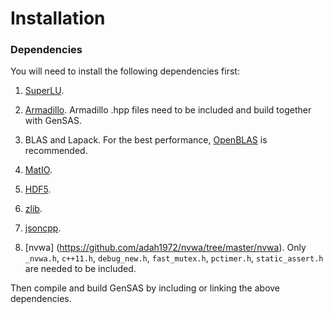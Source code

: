 # Installation

### Dependencies
You will need to install the following dependencies first:

1. [SuperLU](https://portal.nersc.gov/project/sparse/superlu/).

2. [Armadillo](http://arma.sourceforge.net/). Armadillo .hpp files need to be included and build together with GenSAS.

3. BLAS and Lapack. For the best performance, [OpenBLAS](https://www.openblas.net/) is recommended.

4. [MatIO](https://github.com/tbeu/matio). 

5. [HDF5](https://www.hdfgroup.org/solutions/hdf5/).

6. [zlib](https://www.zlib.net/).

7. [jsoncpp](https://github.com/open-source-parsers/jsoncpp).

8. [nvwa] (https://github.com/adah1972/nvwa/tree/master/nvwa). Only `_nvwa.h`, `c++11.h`, `debug_new.h`, `fast_mutex.h`, `pctimer.h`, `static_assert.h` are needed to be included.

Then compile and build GenSAS by including or linking the above dependencies.